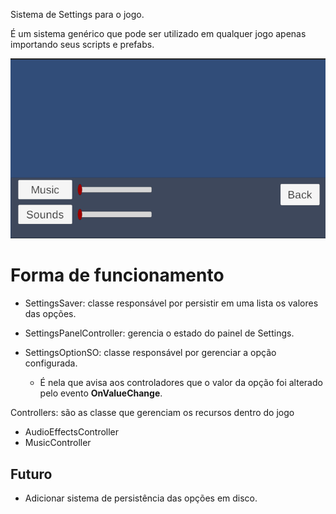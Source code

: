 Sistema de Settings para o jogo.

É um sistema genérico que pode ser utilizado em qualquer jogo apenas importando seus scripts e prefabs.

![exemplo de menu de settiing com algumas opções](../../Docs/settings_panel_demo.png)

# Forma de funcionamento

- SettingsSaver: classe responsável por persistir em uma lista os valores das opções.

- SettingsPanelController: gerencia o estado do painel de Settings.

- SettingsOptionSO: classe responsável por gerenciar a opção configurada. 
  - É nela que avisa aos controladores que o valor da opção foi alterado pelo evento **OnValueChange**.

Controllers: são as classe que gerenciam os recursos dentro do jogo

- AudioEffectsController
- MusicController

## Futuro

- Adicionar sistema de persistência das opções em disco.
